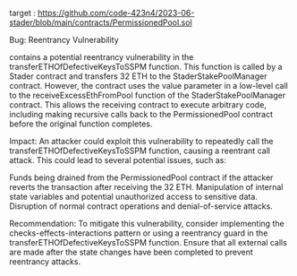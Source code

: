 target :  https://github.com/code-423n4/2023-06-stader/blob/main/contracts/PermissionedPool.sol


Bug: Reentrancy Vulnerability

 contains a potential reentrancy vulnerability in the transferETHOfDefectiveKeysToSSPM function. This function is called by a Stader contract and transfers 32 ETH to the StaderStakePoolManager contract. However, the contract uses the value parameter in a low-level call to the receiveExcessEthFromPool function of the StaderStakePoolManager contract. This allows the receiving contract to execute arbitrary code, including making recursive calls back to the PermissionedPool contract before the original function completes.

Impact:
An attacker could exploit this vulnerability to repeatedly call the transferETHOfDefectiveKeysToSSPM function, causing a reentrant call attack. This could lead to several potential issues, such as:

Funds being drained from the PermissionedPool contract if the attacker reverts the transaction after receiving the 32 ETH.
Manipulation of internal state variables and potential unauthorized access to sensitive data.
Disruption of normal contract operations and denial-of-service attacks.


Recommendation:
To mitigate this vulnerability, consider implementing the checks-effects-interactions pattern or using a reentrancy guard in the transferETHOfDefectiveKeysToSSPM function. Ensure that all external calls are made after the state changes have been completed to prevent reentrancy attacks. 